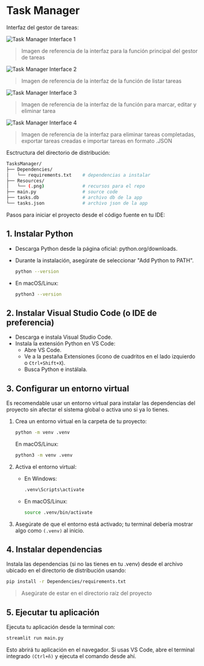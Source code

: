 # Task Manager

Interfaz del gestor de tareas:

![Task Manager Interface 1](URL_de_la_imagen)
> Imagen de referencia de la interfaz para la función principal del gestor de tareas

![Task Manager Interface 2](URL_de_la_imagen)
> Imagen de referencia de la interfaz de la función de listar tareas

![Task Manager Interface 3](URL_de_la_imagen)
> Imagen de referencia de la interfaz de la función para marcar, editar y eliminar tarea

![Task Manager Interface 4](URL_de_la_imagen)
> Imagen de referencia de la interfaz para eliminar tareas completadas, exportar tareas creadas e importar tareas en formato .JSON

Esctructura del directorio de distribución:

```bash
TasksManager/
├── Dependencies/
│   └── requirements.txt    # dependencias a instalar
├── Resources/
│   └── (.png)              # recursos para el repo
├── main.py                 # source code
├── tasks.db                # archivo db de la app
└── tasks.json              # archivo json de la app
```

Pasos para iniciar el proyecto desde el código fuente en tu IDE:

## 1. Instalar Python

- Descarga Python desde la página oficial: python.org/downloads.
- Durante la instalación, asegúrate de seleccionar "Add Python to PATH".

    ```bash
    python --version
    ```

- En macOS/Linux:

    ```bash
    python3 --version
    ```

## 2. Instalar Visual Studio Code (o IDE de preferencia)

- Descarga e instala Visual Studio Code.
- Instala la extensión Python en VS Code:
  - Abre VS Code.
  - Ve a la pestaña Extensiones (icono de cuadritos en el lado izquierdo o ``Ctrl+Shift+X``).
  - Busca Python e instálala.

## 3. Configurar un entorno virtual

Es recomendable usar un entorno virtual para instalar las dependencias del proyecto sin afectar el sistema global o activa uno si ya lo tienes.

1. Crea un entorno virtual en la carpeta de tu proyecto:

    ```bash
    python -m venv .venv
    ```

    En macOS/Linux:

    ```bash
    python3 -m venv .venv
    ```

2. Activa el entorno virtual:

    - En Windows:

        ```bash
        .venv\Scripts\activate
        ```

    - En macOS/Linux:

        ```bash
        source .venv/bin/activate
        ```

3. Asegúrate de que el entorno está activado; tu terminal debería mostrar algo como ``(.venv)`` al inicio.

## 4. Instalar dependencias

Instala las dependencias (si no las tienes en tu .venv) desde el archivo ubicado en el directorio de distribución usando:

```bash
pip install -r Dependencies/requirements.txt
```

> Asegúrate de estar en el directorio raíz del proyecto

## 5. Ejecutar tu aplicación

Ejecuta tu aplicación desde la terminal con:

```bash
streamlit run main.py
```

Esto abrirá tu aplicación en el navegador. Si usas VS Code, abre el terminal integrado ``(Ctrl+ñ)`` y ejecuta el comando desde ahí.
